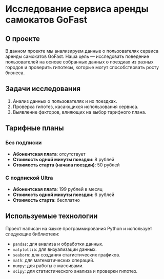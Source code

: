 # Исследование сервиса аренды самокатов GoFast

## О проекте

В данном проекте мы анализируем данные о пользователях сервиса аренды самокатов GoFast. Наша цель — исследовать поведение пользователей на основе собранных данных о поездках из разных городов и проверить гипотезы, которые могут способствовать росту бизнеса.

## Задачи исследования

1. Анализ данных о пользователях и их поездках.
2. Проверка гипотез, касающихся использования сервиса.
3. Выявление факторов, влияющих на выбор тарифного плана.

## Тарифные планы

### Без подписки
- **Абонентская плата**: отсутствует
- **Стоимость одной минуты поездки**: 8 рублей
- **Стоимость старта (начала поездки)**: 50 рублей

### С подпиской Ultra
- **Абонентская плата**: 199 рублей в месяц
- **Стоимость одной минуты поездки**: 6 рублей
- **Стоимость старта**: бесплатно

## Используемые технологии

Проект написан на языке программирования Python и использует следующие библиотеки:

- `pandas`: для анализа и обработки данных.
- `matplotlib`: для визуализации данных.
- `seaborn`: для создания статистических графиков.
- `math`: для математических операций.
- `numpy`: для работы с массивами.
- `scipy`: для статистического анализа и проверки гипотез.

